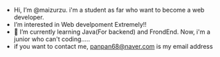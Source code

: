 - Hi, I’m @maizurzu. 
i'm a student as far who want to become a web developer.
-  I’m interested in Web develpoment Extremely!!
- 🌱 I’m currently learning Java(For backend) and FrondEnd.
Now, i'm a junior who can't coding.....
-  if you want to contact me, panpan68@naver.com is my email address


